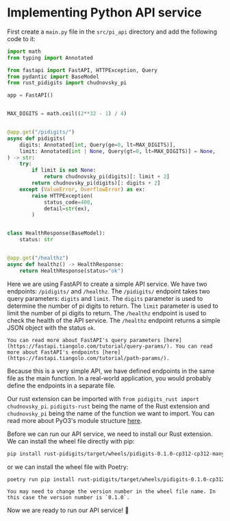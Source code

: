 # Implementing Python API service

First create a `main.py` file in the `src/pi_api` directory and add the following code to it:

```python
import math
from typing import Annotated

from fastapi import FastAPI, HTTPException, Query
from pydantic import BaseModel
from rust_pidigits import chudnovsky_pi

app = FastAPI()


MAX_DIGITS = math.ceil((2**32 - 1) / 4)


@app.get("/pidigits/")
async def pidigits(
    digits: Annotated[int, Query(ge=0, lt=MAX_DIGITS)],
    limit: Annotated[int | None, Query(gt=0, lt=MAX_DIGITS)] = None,
) -> str:
    try:
        if limit is not None:
            return chudnovsky_pi(digits)[: limit + 2]
        return chudnovsky_pi(digits)[: digits + 2]
    except (ValueError, OverflowError) as ex:
        raise HTTPException(
            status_code=400,
            detail=str(ex),
        )


class HealthResponse(BaseModel):
    status: str


@app.get("/healthz")
async def healthz() -> HealthResponse:
    return HealthResponse(status="ok")
```

Here we are using FastAPI to create a simple API service. We have two endpoints: `/pidigits/` and `/healthz`. The `/pidigits/` endpoint takes two query parameters: `digits` and `limit`. The `digits` parameter is used to determine the number of pi digits to return. The `limit` parameter is used to limit the number of pi digits to return. The `/healthz` endpoint is used to check the health of the API service. The `/healthz` endpoint returns a simple JSON object with the status `ok`. 

```admonish info title="Query Parameters"
You can read more about FastAPI's query parameters [here](https://fastapi.tiangolo.com/tutorial/query-params/). You can read more about FastAPI's endpoints [here](https://fastapi.tiangolo.com/tutorial/path-params/). 
```

Because this is a very simple API, we have defined endpoints in the same file as the main function. In a real-world application, you would probably define the endpoints in a separate file.

Our rust extension can be imported with `from pidigits_rust import chudnovsky_pi`. `pidigits-rust` being the name of the Rust extension and `chudnovsky_pi` being the name of the function we want to import. You can read more about PyO3's module structure [here](https://pyo3.rs/latest/module.html).

Before we can run our API service, we need to install our Rust extension. We can install the wheel file directly with pip:

```bash
pip install rust-pidigits/target/wheels/pidigits-0.1.0-cp312-cp312-manylinux_2_34_x86_64.whl
```

or we can install the wheel file with Poetry:

```bash
poetry run pip install rust-pidigits/target/wheels/pidigits-0.1.0-cp312-cp312-manylinux_2_34_x86_64.whl
```

```admonish note title="Version Number"
You may need to change the version number in the wheel file name. In this case the version number is `0.1.0`.
```

Now we are ready to run our API service! 🎉
